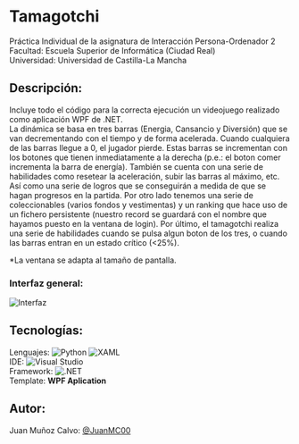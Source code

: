 # Tamagotchi
Práctica Individual de la asignatura de Interacción Persona-Ordenador 2 </br>
Facultad: Escuela Superior de Informática (Ciudad Real) </br>
Universidad: Universidad de Castilla-La Mancha </br>

## Descripción:
Incluye todo el código para la correcta ejecución un videojuego realizado como aplicación WPF de .NET. </br>
La dinámica se basa en tres barras (Energia, Cansancio y Diversión) que se van decrementando con el tiempo y de forma acelerada. Cuando cualquiera de las barras llegue a 0, el jugador pierde.
Estas barras se incrementan con los botones que tienen inmediatamente a la derecha (p.e.: el boton comer incrementa la barra de energía).
También se cuenta con una serie de habilidades como resetear la aceleración, subir las barras al máximo, etc. Así como una serie de logros que se conseguirán a medida de que se hagan progresos en la partida.
Por otro lado tenemos una serie de coleccionables (varios fondos y vestimentas) y un ranking que hace uso de un fichero persistente (nuestro record se guardará con el nombre que hayamos puesto en la ventana de login).
Por último, el tamagotchi realiza una serie de habilidades cuando se pulsa algun boton de los tres, o cuando las barras entran en un estado crítico (<25%). </br>

*La ventana se adapta al tamaño de pantalla.

### Interfaz general:
![Interfaz](https://user-images.githubusercontent.com/72213915/139277118-3fefa345-1543-459a-9e75-8213f80f707e.jpg)

## Tecnologías:
Lenguajes: ![Python](https://img.shields.io/static/v1?style=for-the-badge&message=Python&color=3776AB&logo=Python&logoColor=FFFFFF&label=)
![XAML](https://img.shields.io/static/v1?style=for-the-badge&message=XAML&color=0C54C2&logo=XAML&logoColor=FFFFFF&label=) </br>
IDE: ![Visual Studio](https://img.shields.io/static/v1?style=for-the-badge&message=Visual+Studio&color=5C2D91&logo=Visual+Studio&logoColor=FFFFFF&label=) </br>
Framework: ![.NET](https://img.shields.io/static/v1?style=for-the-badge&message=.NET&color=512BD4&logo=.NET&logoColor=FFFFFF&label=) </br>
Template: **WPF Aplication**

## Autor:
Juan Muñoz Calvo: [@JuanMC00](https://github.com/JuanMC00)
